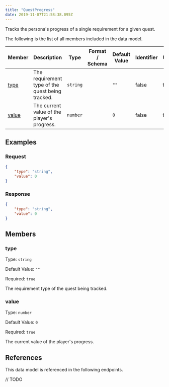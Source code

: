 ```yaml
---
title: "QuestProgress"
date: 2019-11-07T21:58:38.095Z
---
```


Tracks the persona's progress of a single requirement for a given quest.

The following is the list of all members included in the data model.

| Member            | Description                         | Type | Format / Schema | Default Value | Identifier | Unique | Required |
| ----------------- | ----------------------------------- | ---- | ------ | ------------- | ---------- | ------ | -------- |
| [type](#type) | The requirement type of the quest being tracked. | `string` |  | `""` | false | false | true |
| [value](#value) | The current value of the player's progress. | `number` |  | `0` | false | false | true |

## Examples
### Request

```json
{
    "type": "string",
    "value": 0
}
```

### Response

```json
{
    "type": "string",
    "value": 0
}
```


## Members

### type

Type: `string`

Default Value: `""`

Required: `true`

The requirement type of the quest being tracked.

### value

Type: `number`

Default Value: `0`

Required: `true`

The current value of the player's progress.

## References

This data model is referenced in the following endpoints.

// TODO